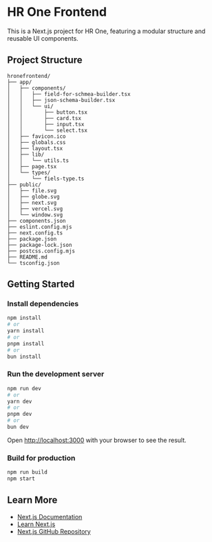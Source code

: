 # HR One Frontend

This is a Next.js project for HR One, featuring a modular structure and reusable UI components.

## Project Structure

```
hronefrontend/
├── app/
│   ├── components/
│   │   ├── field-for-schmea-builder.tsx
│   │   ├── json-schema-builder.tsx
│   │   └── ui/
│   │       ├── button.tsx
│   │       ├── card.tsx
│   │       ├── input.tsx
│   │       └── select.tsx
│   ├── favicon.ico
│   ├── globals.css
│   ├── layout.tsx
│   ├── lib/
│   │   └── utils.ts
│   ├── page.tsx
│   └── types/
│       └── fiels-type.ts
├── public/
│   ├── file.svg
│   ├── globe.svg
│   ├── next.svg
│   ├── vercel.svg
│   └── window.svg
├── components.json
├── eslint.config.mjs
├── next.config.ts
├── package.json
├── package-lock.json
├── postcss.config.mjs
├── README.md
└── tsconfig.json
```

## Getting Started

### Install dependencies

```bash
npm install
# or
yarn install
# or
pnpm install
# or
bun install
```

### Run the development server

```bash
npm run dev
# or
yarn dev
# or
pnpm dev
# or
bun dev
```

Open [http://localhost:3000](http://localhost:3000) with your browser to see the result.

### Build for production

```bash
npm run build
npm start
```

## Learn More

- [Next.js Documentation](https://nextjs.org/docs)
- [Learn Next.js](https://nextjs.org/learn)
- [Next.js GitHub Repository](https://github.com/vercel/next.js)
